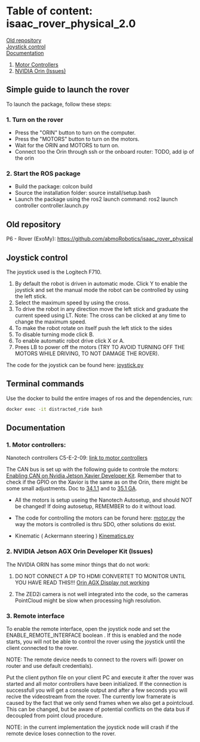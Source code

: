 # Table of content: isaac_rover_physical_2.0
[Old repository](#old-repository)<br/>
[Joystick control](#Joystick-control)<br/>
[Documentation](#documentation)<br/>
1. [Motor Controllers](#1-motor-controllers)<br/>
2. [NVIDIA Orin (Issues)](#2-nvidia-jetson-agx-orin-developer-kit)<br/>

## Simple guide to launch the rover
To launch the package, follow these steps:


### 1. Turn on the rover
* Press the "ORIN" button to turn on the computer.
* Press the "MOTORS" button to turn on the motors.
* Wait for the ORIN and MOTORS to turn on.
* Connect too the Orin through ssh or the onboard router: TODO, add ip of the orin

### 2. Start the ROS package
* Build the package: colcon build
* Source the installation folder: source install/setup.bash
* Launch the package using the ros2 launch command: ros2 launch controller controller.launch.py

## Old repository
P6 - Rover (ExoMy): https://github.com/abmoRobotics/isaac_rover_physical


## Joystick control
The joystick used is the Logitech F710.
1. By default the robot is driven in automatic mode. Click Y to enable the joystick and set the manual mode the robot can be controlled by using the left stick.
2. Select the maximum speed by using the cross.
3. To drive the robot in any direction move the left stick and graduate the current speed using LT.
Note: The cross can be clicked at any time to change the maximum speed.
4. To make the robot rotate on itself push the left stick to the sides
5. To disable turning mode click B.
6. To enable automatic robot drive click X or A.
7. Prees LB to power off the motors (TRY TO AVOID TURNING OFF THE MOTORS WHILE DRIVING, TO NOT DAMAGE THE ROVER).

The code for the joystick can be found here: [joystick.py](https://github.com/abmoRobotics/isaac_rover_physical_2.0/blob/main/src/controller/controller/joystick.py)

## Terminal commands
Use the docker to build the entire images of ros and the dependencies, run:
```bash
docker exec -it distracted_ride bash
```

## Documentation 
### 1. Motor controllers: 
Nanotech controllers C5-E-2-09: [link to motor controllers](https://en.nanotec.com/products/1768-c5-e-2-09-motor-controller-drive-for-canopen-or-usb)

The CAN bus is set up with the following guide to controle the motors: [Enabling CAN on Nvidia Jetson Xavier Developer Kit](https://medium.com/@ramin.nabati/enabling-can-on-nvidia-jetson-xavier-developer-kit-aaaa3c4d99c9). Remember that to check if the GPIO on the Xavior is the same as on the Orin, there might be some small adjustments. Doc to [34.1.1](https://docs.nvidia.com/jetson/archives/r34.1/DeveloperGuide/index.html) and to [35.1 GA](https://docs.nvidia.com/jetson/archives/r35.1/DeveloperGuide/index.html).

- All the motors is setup useing the Nanotech Autosetup, and should NOT be changed! If doing autosetup, REMEMBER to do it without load.  

- The code for controlling the motors can be forund here: [motor.py](https://github.com/abmoRobotics/isaac_rover_physical_2.0/blob/main/src/controller/controller/motor.py) the way the motors is controlled is thru SDO, other solutions do exist.

- Kinematic ( Ackermann steering ) [Kinematics.py](https://github.com/abmoRobotics/isaac_rover_physical_2.0/blob/main/src/controller/controller_utils/kinematics.py)

### 2. NVIDIA Jetson AGX Orin Developer Kit (Issues)

The NVIDIA ORIN has some minor things that do not work: 

1. DO NOT CONNECT A DP TO HDMI CONVERTET TO MONITOR UNTIL YOU HAVE READ THIS!!! [Orin AGX Display not working](https://forums.developer.nvidia.com/t/orin-agx-display-not-working/214141/6)  

2. The ZED2i camera is not well integrated into the code, so the cameras PointCloud might be slow when processing high resolution. 


### 3. Remote interface

To enable the remote interface, open the joystick node and set the ENABLE_REMOTE_INTERFACE boolean . If this is enabled and the node starts, you will not be able to control the rover using the joystick until the client connected to the rover.

NOTE: The remote device needs to connect to the rovers wifi (power on router and use default credentials).

Put the client python file on your client PC and execute it after the rover was started and all motor controllers have been initialized. If the connection is successfull you will get a console output and after a few seconds you will recive the videostream from the rover. The currently low framerate is caused by the fact that we only send frames when we also get a pointcloud. This can be changed, but be aware of potential conflicts on the data bus if decoupled from point cloud procedure.

NOTE: in the current implementation the joystick node will crash if the remote device loses connection to the rover.

